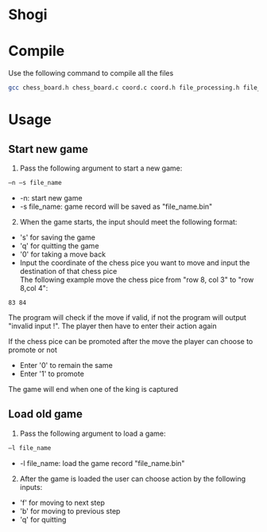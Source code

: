 # Shogi
# Compile
Use the following command to compile all the files
```bash
gcc chess_board.h chess_board.c coord.c coord.h file_processing.h file_processing.c main.c stack.c stack.h step.h
```
# Usage
## Start new game
1. Pass the following argument to start a new game:
```bash
–n –s file_name
```
* -n: start new game
* -s file_name: game record will be saved as "file_name.bin"
2. When the game starts, the input should meet the following format:
* 's' for saving the game
* 'q' for quitting the game
* '0' for taking a move back
* Input the coordinate of the chess pice you want to move and input the destination of that chess pice  
The following example move the chess pice from "row 8, col 3" to "row 8,col 4":
```
83 84
```
The program will check if the move if valid, if not the program will output "invalid input !".
The player then have to enter their action again

If the chess pice can be promoted after the move the player can choose to promote or not
* Enter '0' to remain the same 
* Enter '1' to promote

The game will end when one of the king is captured

## Load old game
1. Pass the following argument to load a game:
```bash
–l file_name
```
* -l file_name: load the game record "file_name.bin"
2. After the game is loaded the user can choose action by the following inputs:
* 'f' for moving to next step
* 'b' for moving to previous step
* 'q' for quitting 

